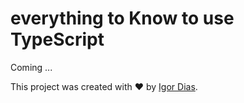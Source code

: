 # everything to Know to use TypeScript

Coming ...

This project was created with ❤️ by [Igor Dias](https://igordiasth.dev).
